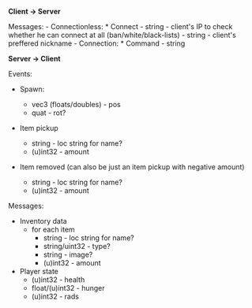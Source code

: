 **Client -> Server**

Messages:
	- Connectionless:
		* Connect
			- string - client's IP to check whether he can connect at all (ban/white/black-lists)
			- string - client's preffered nickname
	- Connection:
		* Command
			- string

**Server -> Client**

Events:
* Spawn:
	- vec3 (floats/doubles) - pos
	- quat - rot?

* Item pickup
	- string - loc string for name?
	- (u)int32 - amount

* Item removed (can also be just an item pickup with negative amount)
	- string - loc string for name?
	- (u)int32 - amount

Messages:
* Inventory data
	- for each item
		- string - loc string for name?
		- string/uint32 - type?
		- string - image?
		- (u)int32 - amount
* Player state
	- (u)int32 - health
	- float/(u)int32 - hunger
	- (u)int32 - rads